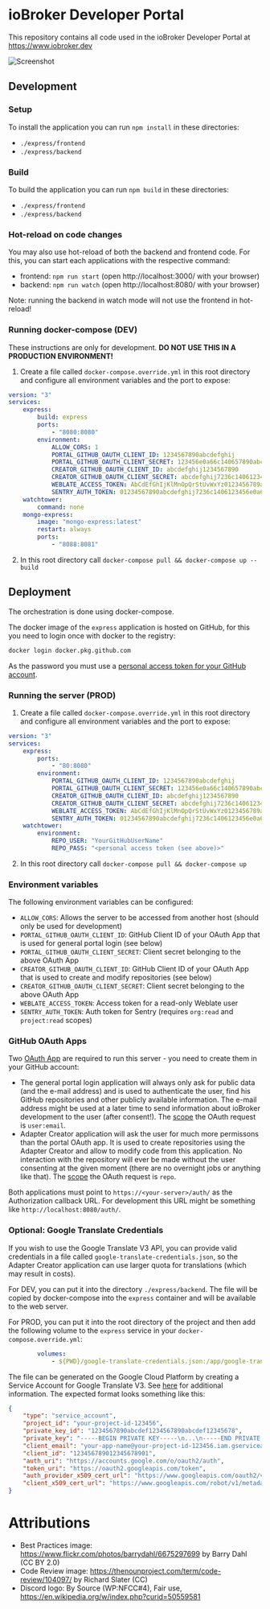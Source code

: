 # ioBroker Developer Portal

This repository contains all code used in the ioBroker Developer Portal at https://www.iobroker.dev

![Screenshot](screenshot.png)

## Development

### Setup

To install the application you can run `npm install` in these directories:

-   `./express/frontend`
-   `./express/backend`

### Build

To build the application you can run `npm build` in these directories:

-   `./express/frontend`
-   `./express/backend`

### Hot-reload on code changes

You may also use hot-reload of both the backend and frontend code.
For this, you can start each applications with the respective command:

-   frontend: `npm run start` (open http://localhost:3000/ with your browser)
-   backend: `npm run watch` (open http://localhost:8080/ with your browser)

Note: running the backend in watch mode will not use the frontend in hot-reload!

### Running docker-compose (DEV)

These instructions are only for development.
**DO NOT USE THIS IN A PRODUCTION ENVIRONMENT!**

1. Create a file called `docker-compose.override.yml` in this root directory and configure all environment variables and the port to expose:

```yml
version: "3"
services:
    express:
        build: express
        ports:
            - "8080:8080"
        environment:
            ALLOW_CORS: 1
            PORTAL_GITHUB_OAUTH_CLIENT_ID: 1234567890abcdefghij
            PORTAL_GITHUB_OAUTH_CLIENT_SECRET: 123456e0a66c140657890abcdefghij7236c1406
            CREATOR_GITHUB_OAUTH_CLIENT_ID: abcdefghij1234567890
            CREATOR_GITHUB_OAUTH_CLIENT_SECRET: abcdefghij7236c1406123456e0a66c140657890
            WEBLATE_ACCESS_TOKEN: AbCdEfGhIjKlMnOpQrStUvWxYz0123456789aBcD
            SENTRY_AUTH_TOKEN: 01234567890abcdefghij7236c1406123456e0a66c140657890abcef01234567
    watchtower:
        command: none
    mongo-express:
        image: "mongo-express:latest"
        restart: always
        ports:
            - "8088:8081"
```

2. In this root directory call `docker-compose pull && docker-compose up --build`

## Deployment

The orchestration is done using docker-compose.

The docker image of the `express` application is hosted on GitHub, for this you need to login once with docker to the registry:

```bash
docker login docker.pkg.github.com
```

As the password you must use a [personal access token for your GitHub account](https://github.com/settings/tokens).

### Running the server (PROD)

1. Create a file called `docker-compose.override.yml` in this root directory and configure all environment variables and the port to expose:

```yml
version: "3"
services:
    express:
        ports:
            - "80:8080"
        environment:
            PORTAL_GITHUB_OAUTH_CLIENT_ID: 1234567890abcdefghij
            PORTAL_GITHUB_OAUTH_CLIENT_SECRET: 123456e0a66c140657890abcdefghij7236c1406
            CREATOR_GITHUB_OAUTH_CLIENT_ID: abcdefghij1234567890
            CREATOR_GITHUB_OAUTH_CLIENT_SECRET: abcdefghij7236c1406123456e0a66c140657890
            WEBLATE_ACCESS_TOKEN: AbCdEfGhIjKlMnOpQrStUvWxYz0123456789aBcD
            SENTRY_AUTH_TOKEN: 01234567890abcdefghij7236c1406123456e0a66c140657890abcef01234567
    watchtower:
        environment:
            REPO_USER: "YourGitHubUserName"
            REPO_PASS: "<personal access token (see above)>"
```

2. In this root directory call `docker-compose pull && docker-compose up`

### Environment variables

The following environment variables can be configured:

-   `ALLOW_CORS`: Allows the server to be accessed from another host (should only be used for development)
-   `PORTAL_GITHUB_OAUTH_CLIENT_ID`: GitHub Client ID of your OAuth App that is used for general portal login (see below)
-   `PORTAL_GITHUB_OAUTH_CLIENT_SECRET`: Client secret belonging to the above OAuth App
-   `CREATOR_GITHUB_OAUTH_CLIENT_ID`: GitHub Client ID of your OAuth App that is used to create and modify repositories (see below)
-   `CREATOR_GITHUB_OAUTH_CLIENT_SECRET`: Client secret belonging to the above OAuth App
-   `WEBLATE_ACCESS_TOKEN`: Access token for a read-only Weblate user
-   `SENTRY_AUTH_TOKEN`: Auth token for Sentry (requires `org:read` and `project:read` scopes)

### GitHub OAuth Apps

Two [OAuth App](https://github.com/settings/applications/new) are required to run this server - you need to create them in your GitHub account:

-   The general portal login application will always only ask for public data (and the e-mail address) and is used to authenticate the user, find his GitHub repositories and other publicly available information. The e-mail address might be used at a later time to send information about ioBroker development to the user (after consent!). The [scope](https://docs.github.com/en/developers/apps/scopes-for-oauth-apps) the OAuth request is `user:email`.
-   Adapter Creator application will ask the user for much more permissons than the portal OAuth app. It is used to create repositories using the Adapter Creator and allow to modify code from this application. No interaction with the repository will ever be made without the user consenting at the given moment (there are no overnight jobs or anything like that). The [scope](https://docs.github.com/en/developers/apps/scopes-for-oauth-apps) the OAuth request is `repo`.

Both applications must point to `https://<your-server>/auth/` as the Authorization callback URL. For development this URL might be something like `http://localhost:8080/auth/`.

### Optional: Google Translate Credentials

If you wish to use the Google Translate V3 API, you can provide valid credentials in a file called `google-translate-credentials.json`, so the Adapter Creator application can use larger quota for translations (which may result in costs).

For DEV, you can put it into the directory `./express/backend`. The file will be copied by docker-compose into the `express` container and will be available to the web server.

For PROD, you can put it into the root directory of the project and then add the following volume to the `express` service in your `docker-compose.override.yml`:

<!-- prettier-ignore -->
```yml
        volumes:
            - ${PWD}/google-translate-credentials.json:/app/google-translate-credentials.json
```

The file can be generated on the Google Cloud Platform by creating a Service Account for Google Translate V3. See [here](https://cloud.google.com/translate/docs/setup) for additional information. The expected format looks something like this:

```json
{
	"type": "service_account",
	"project_id": "your-project-id-123456",
	"private_key_id": "1234567890abcdef1234567890abcdef12345678",
	"private_key": "-----BEGIN PRIVATE KEY-----\n...\n-----END PRIVATE KEY-----\n",
	"client_email": "your-app-name@your-project-id-123456.iam.gserviceaccount.com",
	"client_id": "123456789012345678901",
	"auth_uri": "https://accounts.google.com/o/oauth2/auth",
	"token_uri": "https://oauth2.googleapis.com/token",
	"auth_provider_x509_cert_url": "https://www.googleapis.com/oauth2/v1/certs",
	"client_x509_cert_url": "https://www.googleapis.com/robot/v1/metadata/x509/your-app-name%40your-project-id-123456.iam.gserviceaccount.com"
}
```

# Attributions

-   Best Practices image: https://www.flickr.com/photos/barrydahl/6675297699 by Barry Dahl (CC BY 2.0)
-   Code Review image: https://thenounproject.com/term/code-review/104097/ by Richard Slater (CC)
-   Discord logo: By Source (WP:NFCC#4), Fair use, https://en.wikipedia.org/w/index.php?curid=50559581
